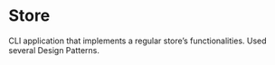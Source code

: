 # Store
CLI application that implements a regular store’s functionalities. Used several Design Patterns.
